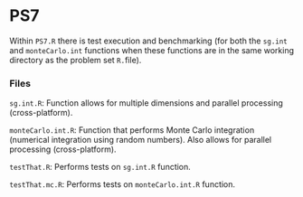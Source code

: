 # PS7

Within `PS7.R` there is test execution and benchmarking (for both the `sg.int` and `monteCarlo.int` functions when these functions are in the same working directory as the problem set `R.`file).  

### Files

`sg.int.R`: Function allows for multiple dimensions and parallel processing (cross-platform).

`monteCarlo.int.R`: Function that performs Monte Carlo integration (numerical integration using random numbers). Also allows for parallel processing (cross-platform).

`testThat.R`: Performs tests on `sg.int.R` function.

`testThat.mc.R`: Performs tests on `monteCarlo.int.R` function.
